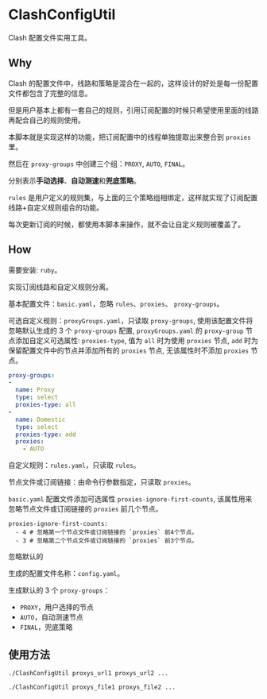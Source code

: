 # ClashConfigUtil

Clash 配置文件实用工具。

## Why

Clash 的配置文件中，线路和策略是混合在一起的，这样设计的好处是每一份配置文件都包含了完整的信息。

但是用户基本上都有一套自己的规则，引用订阅配置的时候只希望使用里面的线路再配合自己的规则使用。

本脚本就是实现这样的功能，把订阅配置中的线程单独提取出来整合到 `proxies` 里。

然后在 `proxy-groups` 中创建三个组：`PROXY`, `AUTO`, `FINAL`。

分别表示**手动选择**、**自动测速**和**兜底策略**。

`rules` 是用户定义的规则集，与上面的三个策略组相绑定，这样就实现了订阅配置线路+自定义规则组合的功能。

每次更新订阅的时候，都使用本脚本来操作，就不会让自定义规则被覆盖了。

## How

需要安装: `ruby`。

实现订阅线路和自定义规则分离。

基本配置文件：`basic.yaml`，忽略 `rules`、`proxies`、 `proxy-groups`。

可选自定义规则：`proxyGroups.yaml`，只读取 `proxy-groups`, 使用该配置文件将忽略默认生成的 3 个 `proxy-groups` 配置, `proxyGroups.yaml` 的 `proxy-group` 节点添加自定义可选属性: `proxies-type`, 值为 `all` 时为使用 `proxies` 节点, `add` 时为保留配置文件中的节点并添加所有的 `proxies` 节点, 无该属性时不添加 `proxies` 节点。

```yaml
proxy-groups:
-
  name: Proxy
  type: select
  proxies-type: all
-
  name: Domestic
  type: select
  proxies-type: add
  proxies:
    - AUTO
```

自定义规则：`rules.yaml`，只读取 `rules`。

节点文件或订阅链接：由命令行参数指定，只读取 `proxies`。

`basic.yaml` 配置文件添加可选属性 `proxies-ignore-first-counts`, 该属性用来忽略节点文件或订阅链接的 `proxies` 前几个节点。

```
proxies-ignore-first-counts:
  - 4 # 忽略第一个节点文件或订阅链接的 `proxies` 前4个节点。
  - 3 # 忽略第二个节点文件或订阅链接的 `proxies` 前3个节点。
```

忽略默认的

生成的配置文件名称：`config.yaml`。

生成默认的 3 个 `proxy-groups`：

- `PROXY`，用户选择的节点
- `AUTO`，自动测速节点
- `FINAL`，兜底策略

## 使用方法

```
./ClashConfigUtil proxys_url1 proxys_url2 ...
```

```
./ClashConfigUtil proxys_file1 proxys_file2 ...
```
